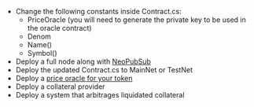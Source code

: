 - Change the following constants inside Contract.cs:
	- PriceOracle (you will need to generate the private key to be used in the oracle contract)
	- Denom
	- Name()
	- Symbol()
- Deploy a full node along with [NeoPubSub](https://github.com/corollari/neo-PubSub)
- Deploy the updated Contract.cs to MainNet or TestNet
- Deploy a [price oracle for your token](https://github.com/corollari/neo-oracle)
- Deploy a collateral provider
- Deploy a system that arbitrages liquidated collateral
